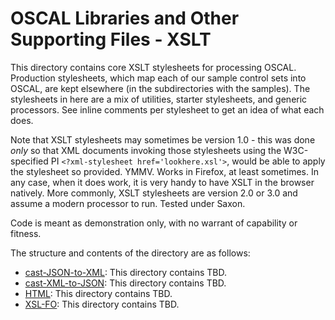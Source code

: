 # OSCAL Libraries and Other Supporting Files - XSLT

This directory contains core XSLT stylesheets for processing OSCAL. Production stylesheets, which map each of our sample control sets into OSCAL, are kept elsewhere (in the subdirectories with the samples). The stylesheets in here are a mix of utilities, starter stylesheets, and generic processors. See inline comments per stylesheet to get an idea of what each does.

Note that XSLT stylesheets may sometimes be version 1.0 - this was done *only* so that XML documents invoking those stylesheets using the W3C-specified PI `<?xml-stylesheet href='lookhere.xsl'>`, would be able to apply the stylesheet so provided. YMMV. Works in Firefox, at least sometimes. In any case, when it does work, it is very handy to have XSLT in the browser natively. More commonly, XSLT stylesheets are version 2.0 or 3.0 and assume a modern processor to run. Tested under Saxon.

Code is meant as demonstration only, with no warrant of capability or fitness.

The structure and contents of the directory are as follows:

* [cast-JSON-to-XML](cast-JSON-to-XML): This directory contains TBD.
* [cast-XML-to-JSON](cast-XML-to-JSON): This directory contains TBD.
* [HTML](HTML): This directory contains TBD.
* [XSL-FO](XSL-FO): This directory contains TBD.
